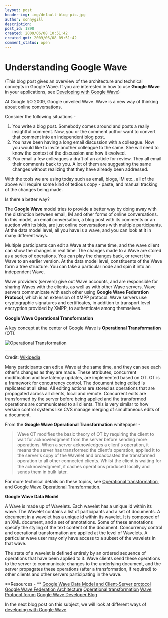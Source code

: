 ```yaml
---
layout: post
header-img: img/default-blog-pic.jpg
author: sonnygill
description: 
post_id: 1898
created: 2009/06/08 10:51:42
created_gmt: 2009/06/08 09:51:42
comment_status: open
---
```


# Understanding Google Wave

(This blog post gives an overview of the architecture and technical concepts in Google Wave. If you are interested in how to use **Google Wave** in your applications, see [Developing with Google Wave][1])

At Google I/O 2009, Google unveiled Wave. Wave is a new way of thinking about online conversations.

Consider the following situations - 

  1. You write a blog post. Somebody comes around and posts a really insightful comment. Now, you or the comment author want to convert that comment into an independent blog post. 
  2. You have been having a long email discussion with a colleague. Now you would like to invite another colleague to the same. She will need to know the context of the discussion and how it evolved. 
  3. You email a few colleagues a draft of an article for review. They all email their comments back to you. A lot of them are suggesting the same changes without realizing that they have already been addressed. 

With the tools we are using today such as email, blogs, IM etc., all of the above will require some kind of tedious copy - paste, and manual tracking of the changes being made.

Is there a better way?

The **Google Wave** model tries to provide a better way  by doing away with the distinction between email, IM and other forms of online conversations. In this model, an email conversation, a blog post with its comments or an auction with its bids, are just online conversations with multiple participants. At the data model level, all you have is a wave, and you can look at it in many different ways.

Multiple participants can edit a Wave at the same time, and the wave client can show the changes in real time. The changes made to a Wave are stored as a series of operations. You can play the changes back, or revert the Wave to an earlier version. At the data model level, constituents of the Wave form a tree structure. You can take a particular node and spin it into an independent Wave.

Wave providers (servers) give out Wave accounts, and are responsible for sharing Waves with the clients, as well as with other Wave servers. Wave servers communicate with each other using **Google Wave Federation Protocol**, which is an extension of XMPP protocol. Wave servers use cryptographic signatures and certificates, in addition to transport level encryption provided by XMPP, to authenticate among themselves.

**Google Wave Operational Transformation**

A key concept at the center of Google Wave is **Operational Transformation** (OT).

![Operational Transformation][2]

* * *

Credit: [Wikipedia][3]

Many participants can edit a Wave at the same time, and they can see each other's changes as they are made. These attributes, concurrent modification and low latency updates, are implemented based on OT. OT is a framework for concurrency control. The document being edited is replicated at all sites. All editing actions are stored as operations that are propagated across all clients, local and remote. Concurrent edits are transformed by the server before being applied and the transformed operations are communicated to all clients. This is very similar to how version control systems like CVS manage merging of simultaneous edits of a document. 

From the **Google Wave Operational Transformation** whitepaper - 

> Wave OT modifies the basic theory of OT by requiring the client to wait for acknowledgment from the server before sending more operations. When a server acknowledges a client's operation, it means the server has transformed the client's operation, applied it to the server's copy of the Wavelet and broadcasted the transformed operation to all other connected clients. Whilst the client is waiting for the acknowledgment, it caches operations produced locally and sends them in bulk later.

For more technical details on these topics, see [Operational transformation][4], and [Google Wave Operational Transformation][5].

**Google Wave Data Model**

A Wave is made up of Wavelets. Each wavelet has a unique id within its wave. The Wavelet contains a list of participants and a set of documents. A document in a wavelet has a unique id within its wavelet. It is composed of an XML document, and a set of annotations. Some of these annotations specify the styling of the text content of the document. Concurrency control and operational transformation are applied at the level of Wavelets. A particular wave user may only have access to a subset of the wavelets in that wave.

The state of a wavelet is defined entirely by an ordered sequence of operations that have been applied to it. Wave clients send these operations to the server to communicate changes to the underlying document, and the server propagates these operations (after a transformation, if required) to other clients and other servers participating in the wave.

**Resources - ** [Google Wave Data Model and Client-Server protocol][6] [Google Wave Federation Architecture][7] [Operational transformation][4] [Wave Protocol forum][8] [Google Wave Developer Blog][9]

In the next blog post on this subject, we will look at different ways of [developing with Google Wave][10].

   [1]: http://blog.xebia.com/2009/06/08/understanding-google-wave
   [2]: http://xebee.xebia.in/wp-content/uploads/2009/06/basic_ot.png (Operational Transformation)
   [3]: http://en.wikipedia.org/wiki/File:Basicot.png (Wikipedia)
   [4]: http://en.wikipedia.org/wiki/Operational_transformation
   [5]: http://www.waveprotocol.org/whitepapers/operational-transform
   [6]: http://www.waveprotocol.org/whitepapers/internal-client-server-protocol
   [7]: http://www.waveprotocol.org/whitepapers/google-wave-architecture
   [8]: http://groups.google.com/group/wave-protocol/
   [9]: http://googlewavedev.blogspot.com/
   [10]: http://blog.xebia.com/2009/06/08/developing-with-google-wave